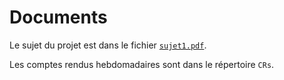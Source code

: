 # Documents

Le sujet du projet est dans le fichier [`sujet1.pdf`](https://github.com/AurelienBesnier/Projet-HAI927/tree/main/docs/sujet1.pdf).

Les comptes rendus hebdomadaires sont dans le répertoire `CRs`.
